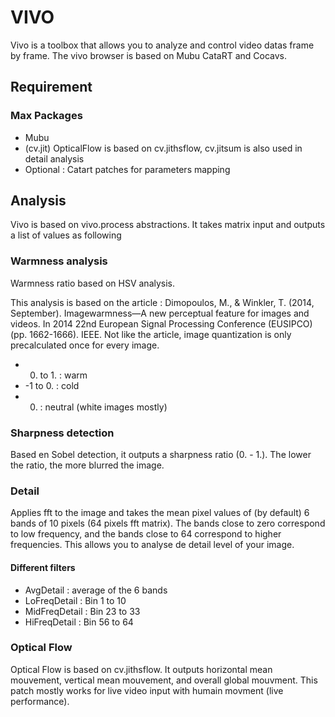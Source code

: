 # VIVO 
Vivo is a toolbox that allows you to analyze and control video datas frame by frame.
The vivo browser is based on Mubu CataRT and Cocavs.

## Requirement
### Max Packages 
* Mubu
* (cv.jit) OpticalFlow is based on cv.jithsflow, cv.jitsum is also used in detail analysis
* Optional : Catart patches for parameters mapping

## Analysis 
Vivo is based on vivo.process abstractions. It takes matrix input and outputs a list of values as following 

### Warmness analysis 
Warmness ratio based on HSV analysis. 

This analysis is based on the article : Dimopoulos, M., & Winkler, T. (2014, September). Imagewarmness—A new perceptual feature for images and videos. In 2014 22nd European Signal Processing Conference (EUSIPCO) (pp. 1662-1666). IEEE.
Not like the article, image quantization is only precalculated once for every image.
* 0. to 1. : warm
* -1 to 0. : cold
* 0. : neutral (white images mostly)


### Sharpness detection
Based en Sobel detection, it outputs a sharpness ratio (0. - 1.). The lower the ratio, the more blurred the image.

### Detail
Applies fft to the image and takes the mean pixel values of (by default) 6 bands of 10 pixels (64 pixels fft matrix). The bands close to zero correspond to low frequency, and the bands close to 64 correspond to higher frequencies.
This allows you to analyse de detail level of your image. 

#### Different filters

* AvgDetail : average of the 6 bands
* LoFreqDetail : Bin 1 to 10
* MidFreqDetail : Bin 23 to 33
* HiFreqDetail : Bin 56 to 64
 


### Optical Flow
Optical Flow is based on cv.jithsflow. It outputs horizontal mean mouvement, vertical mean mouvement, and overall global mouvment.
This patch mostly works for live video input with humain movment (live performance).

